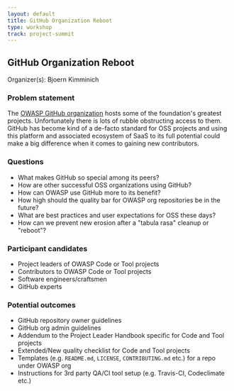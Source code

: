 ```yaml
---
layout: default
title: GitHub Organization Reboot
type: workshop
track: project-summit
---
```


## GitHub Organization Reboot

Organizer(s): Bjoern Kimminich

### Problem statement

The [OWASP GitHub organization](https://github.com/owasp) hosts some of the foundation's greatest projects. Unfortunately there is lots of rubble obstructing access to them. GitHub has become kind of a de-facto standard for OSS projects and using this platform and associated ecosystem of SaaS to its full potential could make a big difference when it comes to gaining new contributors.

### Questions

* What makes GitHub so special among its peers?
* How are other successful OSS organizations using GitHub?
* How can OWASP use GitHub more to its benefit?
* How high should the quality bar for OWASP org repositories be in the future?
* What are best practices and user expectations for OSS these days?
* How can we prevent new erosion after a "tabula rasa" cleanup or "reboot"?

### Participant candidates

* Project leaders of OWASP Code or Tool projects
* Contributors to OWASP Code or Tool projects
* Software engineers/craftsmen
* GitHub experts

### Potential outcomes

* GitHub repository owner guidelines
* GitHub org admin guidelines
* Addendum to the Project Leader Handbook specific for Code and Tool projects
* Extended/New quality checklist for Code and Tool projects
* Templates (e.g. `README.md`, `LICENSE`, `CONTRIBUTING.md` etc.) for a repo under OWASP org
* Instructions for 3rd party QA/CI tool setup (e.g. Travis-CI, Codeclimate etc.)
